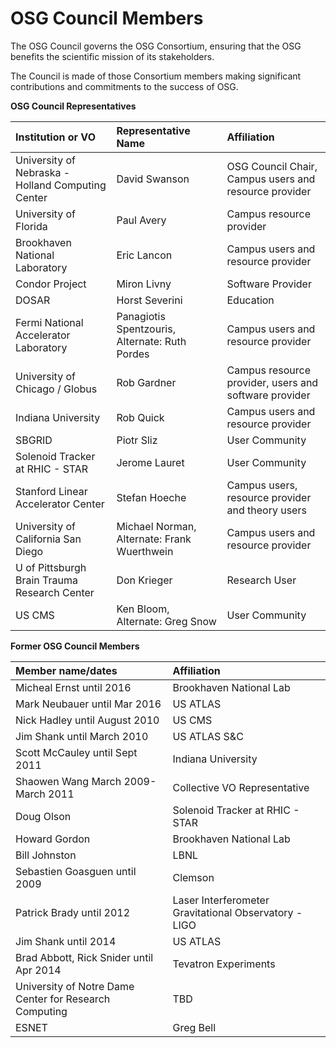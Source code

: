 OSG Council Members
===================

The OSG Council governs the OSG Consortium, ensuring that the OSG benefits the scientific mission of its stakeholders.

The Council is made of those Consortium members making significant contributions and commitments to the success of OSG.

**OSG Council Representatives**

| Institution or VO                                 | Representative Name                            | Affiliation                                           |
|:--------------------------------------------------|:-----------------------------------------------|:------------------------------------------------------|
| University of Nebraska - Holland Computing Center | David Swanson                                  | OSG Council Chair, Campus users and resource provider |
| University of Florida                             | Paul Avery                                     | Campus resource provider                              |
| Brookhaven National Laboratory                    | Eric Lancon                                    | Campus users and resource provider                    |
| Condor Project                                    | Miron Livny                                    | Software Provider                                     |
| DOSAR                                             | Horst Severini                                 | Education                                             |
| Fermi National Accelerator Laboratory             | Panagiotis Spentzouris, Alternate: Ruth Pordes | Campus users and resource provider                    |
| University of Chicago / Globus                    | Rob Gardner                                    | Campus resource provider, users and software provider |
| Indiana University                                | Rob Quick                                      | Campus users and resource provider                    |
| SBGRID                                            | Piotr Sliz                                     | User Community                                        |
| Solenoid Tracker at RHIC - STAR                   | Jerome Lauret                                  | User Community                                        |
| Stanford Linear Accelerator Center                | Stefan Hoeche                                  | Campus users, resource provider and theory users      |
| University of California San Diego                | Michael Norman, Alternate: Frank Wuerthwein    | Campus users and resource provider                    |
| U of Pittsburgh Brain Trauma Research Center      | Don Krieger                                    | Research User                                         |
| US CMS                                            | Ken Bloom, Alternate: Greg Snow                | User Community                                        |

**Former OSG Council Members**

| Member name/dates                                      | Affiliation                                           |
|:-------------------------------------------------------|:------------------------------------------------------|
| Micheal Ernst until 2016                               | Brookhaven National Lab                               |
| Mark Neubauer until Mar 2016                           | US ATLAS                                              |
| Nick Hadley until August 2010                          | US CMS                                                |
| Jim Shank until March 2010                             | US ATLAS S&C                                          |
| Scott McCauley until Sept 2011                         | Indiana University                                    |
| Shaowen Wang March 2009-March 2011                     | Collective VO Representative                          |
| Doug Olson                                             | Solenoid Tracker at RHIC - STAR                       |
| Howard Gordon                                          | Brookhaven National Lab                               |
| Bill Johnston                                          | LBNL                                                  |
| Sebastien Goasguen until 2009                          | Clemson                                               |
| Patrick Brady until 2012                               | Laser Interferometer Gravitational Observatory - LIGO |
| Jim Shank until 2014                                   | US ATLAS                                              |
| Brad Abbott, Rick Snider until Apr 2014                | Tevatron Experiments                                  |
| University of Notre Dame Center for Research Computing | TBD                                                   |
| ESNET                                                  | Greg Bell                                             |

